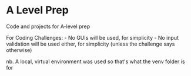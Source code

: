 # A Level Prep
Code and projects for A-level prep

For Coding Challenges:
	- No GUIs will be used, for simplicity
	- No input validation will be used either, for simplicity (unless the challenge says otherwise)


nb. 
A local, virtual environment was used so that's what the venv folder is for

